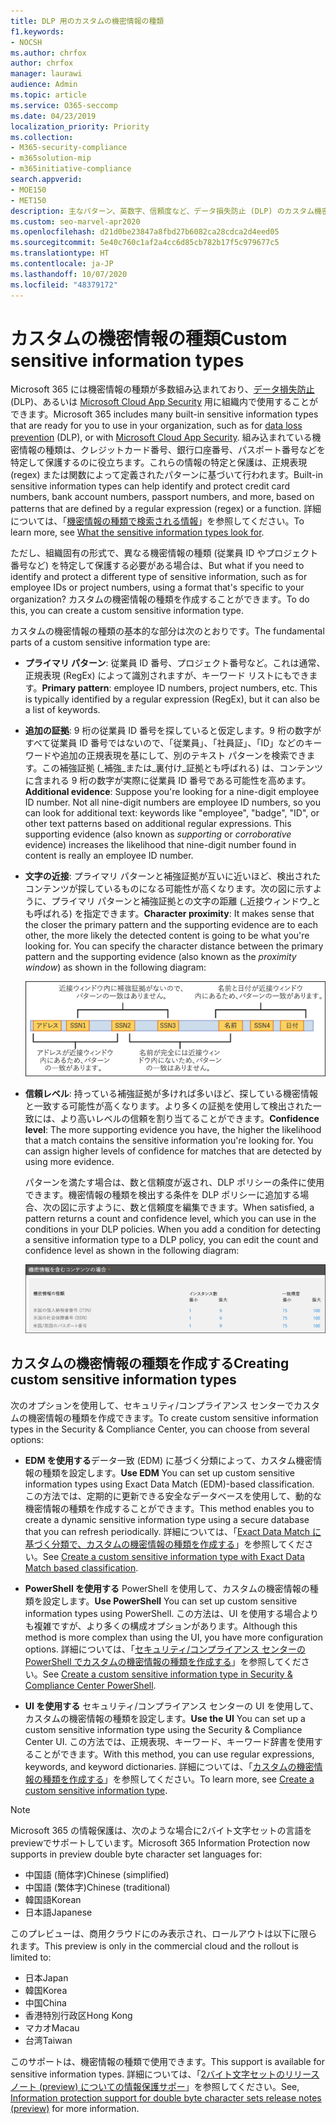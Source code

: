 ```yaml
---
title: DLP 用のカスタムの機密情報の種類
f1.keywords:
- NOCSH
ms.author: chrfox
author: chrfox
manager: laurawi
audience: Admin
ms.topic: article
ms.service: O365-seccomp
ms.date: 04/23/2019
localization_priority: Priority
ms.collection:
- M365-security-compliance
- m365solution-mip
- m365initiative-compliance
search.appverid:
- MOE150
- MET150
description: 主なパターン、英数字、信頼度など、データ損失防止 (DLP) のカスタム機密情報の種類の概要について説明します。
ms.custom: seo-marvel-apr2020
ms.openlocfilehash: d21d0be23847a8fbd27b6082ca28cdca2d4eed05
ms.sourcegitcommit: 5e40c760c1af2a4cc6d85cb782b17f5c979677c5
ms.translationtype: HT
ms.contentlocale: ja-JP
ms.lasthandoff: 10/07/2020
ms.locfileid: "48379172"
---
```

# <a name="custom-sensitive-information-types"></a><span data-ttu-id="5377f-103">カスタムの機密情報の種類</span><span class="sxs-lookup"><span data-stu-id="5377f-103">Custom sensitive information types</span></span>

<span data-ttu-id="5377f-104">Microsoft 365 には機密情報の種類が多数組み込まれており、[データ損失防止](data-loss-prevention-policies.md) (DLP)、あるいは [Microsoft Cloud App Security](https://docs.microsoft.com/cloud-app-security) 用に組織内で使用することができます。</span><span class="sxs-lookup"><span data-stu-id="5377f-104">Microsoft 365 includes many built-in sensitive information types that are ready for you to use in your organization, such as for [data loss prevention](data-loss-prevention-policies.md) (DLP), or with [Microsoft Cloud App Security](https://docs.microsoft.com/cloud-app-security).</span></span> <span data-ttu-id="5377f-105">組み込まれている機密情報の種類は、クレジットカード番号、銀行口座番号、パスポート番号などを特定して保護するのに役立ちます。これらの情報の特定と保護は、正規表現 (regex) または関数によって定義されたパターンに基づいて行われます。</span><span class="sxs-lookup"><span data-stu-id="5377f-105">Built-in sensitive information types can help identify and protect credit card numbers, bank account numbers, passport numbers, and more, based on patterns that are defined by a regular expression (regex) or a function.</span></span> <span data-ttu-id="5377f-106">詳細については、「[機密情報の種類で検索される情報](what-the-sensitive-information-types-look-for.md)」を参照してください。</span><span class="sxs-lookup"><span data-stu-id="5377f-106">To learn more, see [What the sensitive information types look for](what-the-sensitive-information-types-look-for.md).</span></span>

<span data-ttu-id="5377f-107">ただし、組織固有の形式で、異なる機密情報の種類 (従業員 ID やプロジェクト番号など) を特定して保護する必要がある場合は、</span><span class="sxs-lookup"><span data-stu-id="5377f-107">But what if you need to identify and protect a different type of sensitive information, such as for employee IDs or project numbers, using a format that's specific to your organization?</span></span> <span data-ttu-id="5377f-108">カスタムの機密情報の種類を作成することができます。</span><span class="sxs-lookup"><span data-stu-id="5377f-108">To do this, you can create a custom sensitive information type.</span></span>

<span data-ttu-id="5377f-109">カスタムの機密情報の種類の基本的な部分は次のとおりです。</span><span class="sxs-lookup"><span data-stu-id="5377f-109">The fundamental parts of a custom sensitive information type are:</span></span>

- <span data-ttu-id="5377f-110">**プライマリ パターン**: 従業員 ID 番号、プロジェクト番号など。これは通常、正規表現 (RegEx) によって識別されますが、キーワード リストにもできます。</span><span class="sxs-lookup"><span data-stu-id="5377f-110">**Primary pattern**: employee ID numbers, project numbers, etc. This is typically identified by a regular expression (RegEx), but it can also be a list of keywords.</span></span>

- <span data-ttu-id="5377f-p103">**追加の証拠**: 9 桁の従業員 ID 番号を探していると仮定します。9 桁の数字がすべて従業員 ID 番号ではないので、「従業員」、「社員証」、「ID」などのキーワードや追加の正規表現を基にして、別のテキスト パターンを検索できます。この補強証拠 (_補強_または_裏付け_証拠とも呼ばれる) は、コンテンツに含まれる 9 桁の数字が実際に従業員 ID 番号である可能性を高めます。</span><span class="sxs-lookup"><span data-stu-id="5377f-p103">**Additional evidence**: Suppose you're looking for a nine-digit employee ID number. Not all nine-digit numbers are employee ID numbers, so you can look for additional text: keywords like "employee", "badge", "ID", or other text patterns based on additional regular expressions. This supporting evidence (also known as _supporting_ or _corroborative_ evidence) increases the likelihood that nine-digit number found in content is really an employee ID number.</span></span>

- <span data-ttu-id="5377f-p104">**文字の近接**: プライマリ パターンと補強証拠が互いに近いほど、検出されたコンテンツが探しているものになる可能性が高くなります。次の図に示すように、プライマリ パターンと補強証拠との文字の距離 (_近接ウィンドウ_とも呼ばれる) を指定できます。</span><span class="sxs-lookup"><span data-stu-id="5377f-p104">**Character proximity**: It makes sense that the closer the primary pattern and the supporting evidence are to each other, the more likely the detected content is going to be what you're looking for. You can specify the character distance between the primary pattern and the supporting evidence (also known as the _proximity window_) as shown in the following diagram:</span></span>

    ![補強証拠と近接ウィンドウの図](../media/dc68e38e-dfa1-45b8-b204-89c8ba121f96.png)

- <span data-ttu-id="5377f-p105">**信頼レベル**: 持っている補強証拠が多ければ多いほど、探している機密情報と一致する可能性が高くなります。より多くの証拠を使用して検出された一致には、より高いレベルの信頼を割り当てることができます。</span><span class="sxs-lookup"><span data-stu-id="5377f-p105">**Confidence level**: The more supporting evidence you have, the higher the likelihood that a match contains the sensitive information you're looking for. You can assign higher levels of confidence for matches that are detected by using more evidence.</span></span>

  <span data-ttu-id="5377f-p106">パターンを満たす場合は、数と信頼度が返され、DLP ポリシーの条件に使用できます。機密情報の種類を検出する条件を DLP ポリシーに追加する場合、次の図に示すように、数と信頼度を編集できます。</span><span class="sxs-lookup"><span data-stu-id="5377f-p106">When satisfied, a pattern returns a count and confidence level, which you can use in the conditions in your DLP policies. When you add a condition for detecting a sensitive information type to a DLP policy, you can edit the count and confidence level as shown in the following diagram:</span></span>

    ![インスタンス数と一致精度オプション](../media/11d0b51e-7c3f-4cc6-96d8-b29bcdae1aeb.png)

## <a name="creating-custom-sensitive-information-types"></a><span data-ttu-id="5377f-122">カスタムの機密情報の種類を作成する</span><span class="sxs-lookup"><span data-stu-id="5377f-122">Creating custom sensitive information types</span></span>

<span data-ttu-id="5377f-123">次のオプションを使用して、セキュリティ/コンプライアンス センターでカスタムの機密情報の種類を作成できます。</span><span class="sxs-lookup"><span data-stu-id="5377f-123">To create custom sensitive information types in the Security & Compliance Center, you can choose from several options:</span></span>

- <span data-ttu-id="5377f-124">**EDM を使用する**データ一致 (EDM) に基づく分類によって、カスタム機密情報の種類を設定します。</span><span class="sxs-lookup"><span data-stu-id="5377f-124">**Use EDM** You can set up custom sensitive information types using Exact Data Match (EDM)-based classification.</span></span> <span data-ttu-id="5377f-125">この方法では、定期的に更新できる安全なデータベースを使用して、動的な機密情報の種類を作成することができます。</span><span class="sxs-lookup"><span data-stu-id="5377f-125">This method enables you to create a dynamic sensitive information type using a secure database that you can refresh periodically.</span></span> <span data-ttu-id="5377f-126">詳細については、「[Exact Data Match に基づく分類で、カスタムの機密情報の種類を作成する](create-custom-sensitive-information-types-with-exact-data-match-based-classification.md)」を参照してください。</span><span class="sxs-lookup"><span data-stu-id="5377f-126">See [Create a custom sensitive information type with Exact Data Match based classification](create-custom-sensitive-information-types-with-exact-data-match-based-classification.md).</span></span>

- <span data-ttu-id="5377f-127">**PowerShell を使用する** PowerShell を使用して、カスタムの機密情報の種類を設定します。</span><span class="sxs-lookup"><span data-stu-id="5377f-127">**Use PowerShell** You can set up custom sensitive information types using PowerShell.</span></span> <span data-ttu-id="5377f-128">この方法は、UI を使用する場合よりも複雑ですが、より多くの構成オプションがあります。</span><span class="sxs-lookup"><span data-stu-id="5377f-128">Although this method is more complex than using the UI, you have more configuration options.</span></span> <span data-ttu-id="5377f-129">詳細については、「[セキュリティ/コンプライアンス センターの PowerShell でカスタムの機密情報の種類を作成する](create-a-custom-sensitive-information-type-in-scc-powershell.md)」を参照してください。</span><span class="sxs-lookup"><span data-stu-id="5377f-129">See [Create a custom sensitive information type in Security & Compliance Center PowerShell](create-a-custom-sensitive-information-type-in-scc-powershell.md).</span></span>

- <span data-ttu-id="5377f-130">**UI を使用する** セキュリティ/コンプライアンス センターの UI を使用して、カスタムの機密情報の種類を設定します。</span><span class="sxs-lookup"><span data-stu-id="5377f-130">**Use the UI** You can set up a custom sensitive information type using the Security & Compliance Center UI.</span></span> <span data-ttu-id="5377f-131">この方法では、正規表現、キーワード、キーワード辞書を使用することができます。</span><span class="sxs-lookup"><span data-stu-id="5377f-131">With this method, you can use regular expressions, keywords, and keyword dictionaries.</span></span> <span data-ttu-id="5377f-132">詳細については、「[カスタムの機密情報の種類を作成する](create-a-custom-sensitive-information-type.md)」を参照してください。</span><span class="sxs-lookup"><span data-stu-id="5377f-132">To learn more, see [Create a custom sensitive information type](create-a-custom-sensitive-information-type.md).</span></span>

> [!NOTE]
> <span data-ttu-id="5377f-133">Microsoft 365 の情報保護は、次のような場合に2バイト文字セットの言語をpreviewでサポートしています。</span><span class="sxs-lookup"><span data-stu-id="5377f-133">Microsoft 365 Information Protection now  supports in preview double byte character set languages for:</span></span>
> - <span data-ttu-id="5377f-134">中国語 (簡体字)</span><span class="sxs-lookup"><span data-stu-id="5377f-134">Chinese (simplified)</span></span>
> - <span data-ttu-id="5377f-135">中国語 (繁体字)</span><span class="sxs-lookup"><span data-stu-id="5377f-135">Chinese (traditional)</span></span>
> - <span data-ttu-id="5377f-136">韓国語</span><span class="sxs-lookup"><span data-stu-id="5377f-136">Korean</span></span>
> - <span data-ttu-id="5377f-137">日本語</span><span class="sxs-lookup"><span data-stu-id="5377f-137">Japanese</span></span>
> 
><span data-ttu-id="5377f-138">このプレビューは、商用クラウドにのみ表示され、ロールアウトは以下に限られます。</span><span class="sxs-lookup"><span data-stu-id="5377f-138">This preview is only in the commercial cloud and the rollout is limited to:</span></span>
> - <span data-ttu-id="5377f-139">日本</span><span class="sxs-lookup"><span data-stu-id="5377f-139">Japan</span></span>
> - <span data-ttu-id="5377f-140">韓国</span><span class="sxs-lookup"><span data-stu-id="5377f-140">Korea</span></span>
> - <span data-ttu-id="5377f-141">中国</span><span class="sxs-lookup"><span data-stu-id="5377f-141">China</span></span>
> - <span data-ttu-id="5377f-142">香港特別行政区</span><span class="sxs-lookup"><span data-stu-id="5377f-142">Hong Kong</span></span>
> - <span data-ttu-id="5377f-143">マカオ</span><span class="sxs-lookup"><span data-stu-id="5377f-143">Macau</span></span>
> - <span data-ttu-id="5377f-144">台湾</span><span class="sxs-lookup"><span data-stu-id="5377f-144">Taiwan</span></span>
>
><span data-ttu-id="5377f-145">このサポートは、機密情報の種類で使用できます。</span><span class="sxs-lookup"><span data-stu-id="5377f-145">This support is available for sensitive information types.</span></span> <span data-ttu-id="5377f-146">詳細については、「[2バイト文字セットのリリースノート (preview) についての情報保護サポー](mip-dbcs-relnotes.md)」を参照してください。</span><span class="sxs-lookup"><span data-stu-id="5377f-146">See, [Information protection support for double byte character sets release notes (preview)](mip-dbcs-relnotes.md) for more information.</span></span>

